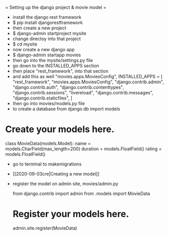
= Setting up the django project & movie model =
* install the django rest framework
* $ pip install djangorestframework
* then create a new project
* $ django-admin startproject mysite
* change directoy into that project
* $ cd mysite
* now create a new django app
* $ django-admin startapp movies
* then go into the mysite/settings.py file
* go down to the INSTALLED_APPS section
* then place "rest_framework", into that section
* and add this as well "movies.apps.MoviesConfig",
INSTALLED_APPS = [
    "rest_framework",
    "movies.apps.MoviesConfig",
    "django.contrib.admin",
    "django.contrib.auth",
    "django.contrib.contenttypes",
    "django.contrib.sessions",
    "livereload",
    "django.contrib.messages",
    "django.contrib.staticfiles",
]
* then go into movies/models.py file
* to create a database
from django.db import models

# Create your models here.
class MovieData(models.Model):
    name = models.CharField(max_length=200)
    duration = models.FloatField()
    rating = models.FloatField()
	
* go to terminal to makemigrations
* [[2020-09-03cre|Creating a new model]]
* register the model on admin site, movies/admin.py
	
	from django.contrib import admin
	from .models import MovieData

	# Register your models here.
	admin.site.register(MovieData)
